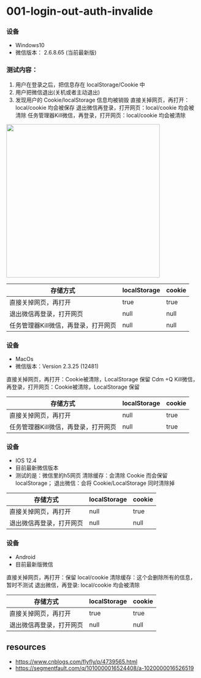 # 001-login-out-auth-invalide

### 设备
- Windows10 
- 微信版本： 2.6.8.65 (当前最新版)

### 测试内容：
1. 用户在登录之后，把信息存在 localStorage/Cookie 中
2. 用户把微信退出(关机或者主动退出)
3. 发现用户的 Cookie/localStorage 信息均被销毁
直接关掉网页，再打开：local/cookie 均会被保存
退出微信再登录，打开网页：local/cookie 均会被清除
任务管理器Kill微信，再登录，打开网页：local/cookie 均会被清除

<img width="400" src="http://ww3.sinaimg.cn/large/006tNc79ly1g64tnd8zvqj30a403m3yd.jpg" />


| 存储方式                             | localStorage | cookie |
| ------------------------------------ | ------------ | ------ |
| 直接关掉网页，再打开                 | true         | true   |
| 退出微信再登录，打开网页             | null         | null   |
| 任务管理器Kill微信，再登录，打开网页 | null         | null   |




### 设备
- MacOs
- 微信版本：Version 2.3.25 (12481)

直接关掉网页，再打开：Cookie被清除，LocalStorage 保留
Cdm +Q  Kill微信，再登录，打开网页：Cookie被清除，LocalStorage 保留

| 存储方式                             | localStorage | cookie |
| ------------------------------------ | ------------ | ------ |
| 直接关掉网页，再打开                 | null         | true   |
| 任务管理器Kill微信，再登录，打开网页 | null         | true   |




### 设备
- IOS 12.4
- 目前最新微信版本
- 测试的是：微信里的h5网页
清除缓存：会清除 Cookie 而会保留 localStorage；
退出微信：会将 Cookie/LocalStorage 同时清除掉

| 存储方式                 | localStorage | cookie |
| ------------------------ | ------------ | ------ |
| 直接关掉网页，再打开     | null         | true   |
| 退出微信再登录，打开网页 | null         | null   |



### 设备
- Android
- 目前最新版微信

直接关掉网页，再打开：保留 local/cookie
清除缓存：这个会删除所有的信息，暂时不测试
退出微信，再登录: local/cookie 均会被清除

| 存储方式                 | localStorage | cookie |
| ------------------------ | ------------ | ------ |
| 直接关掉网页，再打开     | true         | true   |
| 退出微信再登录，打开网页 | null         | null   |


## resources
- https://www.cnblogs.com/flyfly/p/4739565.html
- https://segmentfault.com/q/1010000016524408/a-1020000016526519
